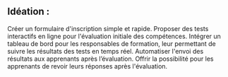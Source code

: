 ## Idéation :

Créer un formulaire d'inscription simple et rapide.
Proposer des tests interactifs en ligne pour l'évaluation initiale des compétences.
Intégrer un tableau de bord pour les responsables de formation, leur permettant de suivre les résultats des tests en temps réel.
Automatiser l'envoi des résultats aux apprenants après l’évaluation.
Offrir la possibilité pour les apprenants de revoir leurs réponses après l'évaluation.